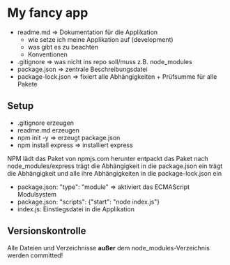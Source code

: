 # My fancy app

- readme.md => Dokumentation für die Applikation
  - wie setze ich meine Applikation auf (development)
  - was gibt es zu beachten
  - Konventionen
- .gitignore => was nicht ins repo soll/muss z.B. node_modules
- package.json => zentrale Beschreibungsdatei
- package-lock.json => fixiert alle Abhängigkeiten + Prüfsumme für alle Pakete

## Setup

- .gitignore erzeugen
- readme.md erzeugen
- npm init -y => erzeugt package.json
- npm install express => installiert express

NPM lädt das Paket von npmjs.com herunter
entpackt das Paket nach node_modules/express
trägt die Abhängigkeit in die package.json ein
trägt die Abhängigkeit und alle ihre Abhängigkeiten in die package-lock.json ein

- package.json: "type": "module" => aktiviert das ECMAScript Modulsystem
- package.json: "scripts": {"start": "node index.js"}
- index.js: Einstiegsdatei in die Applikation

## Versionskontrolle

Alle Dateien und Verzeichnisse **außer** dem node_modules-Verzeichnis werden committed!
